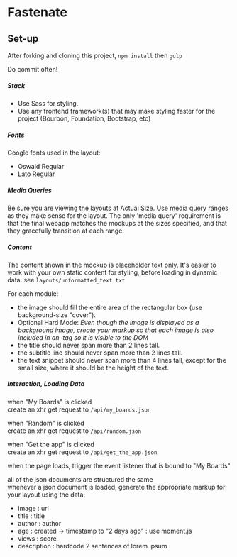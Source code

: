 # Fastenate

## Set-up
After forking and cloning this project, `npm install` then `gulp`

Do commit often!

##### **Stack**
- Use Sass for styling.  
- Use any frontend framework(s) that may make styling faster for the project (Bourbon, Foundation, Bootstrap, etc)  

##### **Fonts**
Google fonts used in the layout:

- Oswald Regular  
- Lato Regular  

##### **Media Queries**
Be sure you are viewing the layouts at Actual Size. Use media query ranges as they make sense for the layout. The only 'media query' requirement is that the final webapp matches the mockups at the sizes specified, and that they gracefully transition at each range.

##### **Content**
The content shown in the mockup is placeholder text only. It's easier to work with your own static content for styling, before loading in dynamic data. see `layouts/unformatted_text.txt`

For each module:

- the image should fill the entire area of the rectangular box (use background-size "cover"). 
- Optional Hard Mode: *Even though the image is displayed as a background image, create your markup so that each image is also included in an <img> tag so it is visible to the DOM*
- the title should never span more than 2 lines tall.
- the subtitle line should never span more than 2 lines tall.
- the text snippet should never span more than 4 lines tall, except for the small size, where it should be the height of the text.

##### **Interaction, Loading Data**

when "My Boards" is clicked  
create an xhr get request to `/api/my_boards.json`

when "Random" is clicked  
create an xhr get request to `/api/random.json`

when "Get the app" is clicked  
create an xhr get request to `/api/get_the_app.json`


when the page loads, trigger the event listener that is bound to "My Boards"

all of the json documents are structured the same  
whenever a json document is loaded, generate the appropriate markup for your layout using the data:  

- image : url
- title : title
- author : author
- age : created -> timestamp to "2 days ago" : use moment.js
- views : score
- description : hardcode 2 sentences of lorem ipsum

